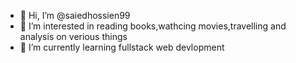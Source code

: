 - 👋 Hi, I’m @saiedhossien99
- 👀 I’m interested in reading books,wathcing movies,travelling and analysis on verious things
- 🌱 I’m currently learning fullstack web devlopment

<!---
saiedhossien99/saiedhossien99 is a ✨ special ✨ repository because its `README.md` (this file) appears on your GitHub profile.
You can click the Preview link to take a look at your changes.
--->

